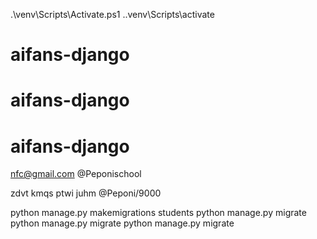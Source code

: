 .\venv\Scripts\Activate.ps1
.\.venv\Scripts\activate



# aifans-django
# aifans-django
# aifans-django
nfc@gmail.com
@Peponischool

zdvt kmqs ptwi juhm
@Peponi/9000


python manage.py makemigrations students
python manage.py migrate
python manage.py migrate
python manage.py migrate

